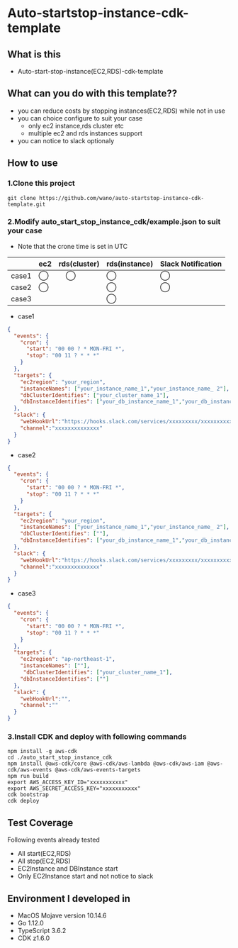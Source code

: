 # Auto-startstop-instance-cdk-template
## What is this
- Auto-start-stop-instance(EC2,RDS)-cdk-template


## What can you do with this template??
- you can reduce costs by stopping instances(EC2,RDS) while not in use
- you can choice configure to suit your case
    - only ec2 instance,rds cluster etc
    - multiple ec2 and rds instances support
- you can notice to slack optionaly

## How to use
### 1.Clone this project  
`git clone https://github.com/wano/auto-startstop-instance-cdk-template.git`
### 2.Modify auto_start_stop_instance_cdk/example.json to suit your case
- Note that the crone time is set in UTC

| |  ec2|  rds(cluster) | rds(instance)|Slack Notification|
|---|----|---|---|---|
|case1| ◯ |　◯ | ◯ | ◯ |
|case2| ◯ |　  | ◯ | ◯ |
|case3|　 |　  | ◯　|  |

- case1

```json
{
  "events": {
    "cron": {
      "start": "00 00 ? * MON-FRI *", 
      "stop": "00 11 ? * * *"
    }
  },
  "targets": {
    "ec2region": "your_region",
    "instanceNames": ["your_instance_name_1","your_instance_name_ 2"],
    "dbClusterIdentifies": ["your_cluster_name_1"],
    "dbInstanceIdentifies": ["your_db_instance_name_1","your_db_instance_name_ 2"]
  },
  "slack": {
    "webHookUrl":"https://hooks.slack.com/services/xxxxxxxxx/xxxxxxxxxxxxx/xxxxxxxxxxxxxxxxxx",
    "channel":"xxxxxxxxxxxxxx"
  }
}
```

- case2

```json
{
  "events": {
    "cron": {
      "start": "00 00 ? * MON-FRI *", 
      "stop": "00 11 ? * * *"
    }
  },
  "targets": {
    "ec2region": "your_region",
    "instanceNames": ["your_instance_name_1","your_instance_name_ 2"],
    "dbClusterIdentifies": [""],
    "dbInstanceIdentifies": ["your_db_instance_name_1","your_db_instance_name_ 2"]
  },
  "slack": {
    "webHookUrl":"https://hooks.slack.com/services/xxxxxxxxx/xxxxxxxxxxxxx/xxxxxxxxxxxxxxxxxx",
    "channel":"xxxxxxxxxxxxxx"
  }
}
```

- case3

```json
{
  "events": {
    "cron": {
      "start": "00 00 ? * MON-FRI *",
      "stop": "00 11 ? * * *"
    }
  },
  "targets": {
    "ec2region": "ap-northeast-1",
    "instanceNames": [""],
     "dbClusterIdentifies": ["your_cluster_name_1"],
    "dbInstanceIdentifies": [""]
  },
  "slack": {
    "webHookUrl":"",
    "channel":""
  }
}
```

### 3.Install CDK and deploy with following commands
```$xslt
npm install -g aws-cdk
cd ./auto_start_stop_instance_cdk
npm install @aws-cdk/core @aws-cdk/aws-lambda @aws-cdk/aws-iam @aws-cdk/aws-events @aws-cdk/aws-events-targets
npm run build
export AWS_ACCESS_KEY_ID="xxxxxxxxxxx"
export AWS_SECRET_ACCESS_KEY="xxxxxxxxxxx"
cdk bootstrap
cdk deploy
```
## Test Coverage 
Following events already tested
- All start(EC2,RDS)
- All stop(EC2,RDS)
- EC2Instance and DBInstance start
- Only EC2Instance start and not notice to slack
## Environment I developed in
- MacOS Mojave version 10.14.6
- Go 1.12.0
- TypeScript 3.6.2
- CDK z1.6.0


